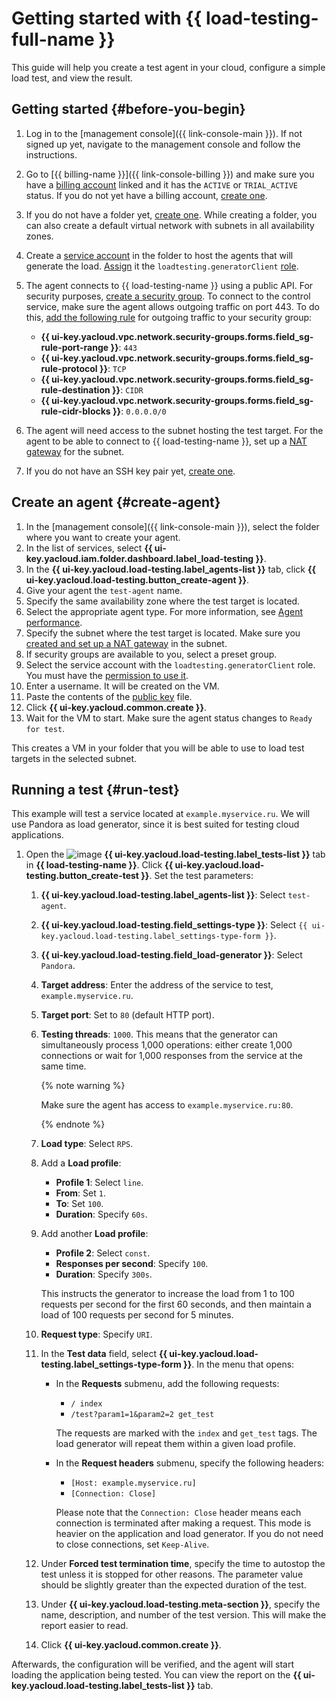 # Getting started with {{ load-testing-full-name }}

This guide will help you create a test agent in your cloud, configure a simple load test, and view the result.

## Getting started {#before-you-begin}

1. Log in to the [management console]({{ link-console-main }}). If not signed up yet, navigate to the management console and follow the instructions.
1. Go to [{{ billing-name }}]({{ link-console-billing }}) and make sure you have a [billing account](../billing/concepts/billing-account.md) linked and it has the `ACTIVE` or `TRIAL_ACTIVE` status. If you do not yet have a billing account, [create one](../billing/quickstart/index.md).
1. If you do not have a folder yet, [create one](../resource-manager/operations/folder/create.md). While creating a folder, you can also create a default virtual network with subnets in all availability zones.
1. Create a [service account](../iam/operations/sa/create.md) in the folder to host the agents that will generate the load. [Assign](../iam/operations/roles/grant.md) it the `loadtesting.generatorClient` [role](./security/#roles-list).
1. The agent connects to {{ load-testing-name }} using a public API. For security purposes, [create a security group](../vpc/operations/security-group-create.md). To connect to the control service, make sure the agent allows outgoing traffic on port 443. To do this, [add the following rule](../vpc/operations/security-group-add-rule.md) for outgoing traffic to your security group:
   * **{{ ui-key.yacloud.vpc.network.security-groups.forms.field_sg-rule-port-range }}**: `443`
   * **{{ ui-key.yacloud.vpc.network.security-groups.forms.field_sg-rule-protocol }}**: `TCP`
   * **{{ ui-key.yacloud.vpc.network.security-groups.forms.field_sg-rule-destination }}**: `CIDR`
   * **{{ ui-key.yacloud.vpc.network.security-groups.forms.field_sg-rule-cidr-blocks }}**: `0.0.0.0/0`

1. The agent will need access to the subnet hosting the test target. For the agent to be able to connect to {{ load-testing-name }}, set up a [NAT gateway](../vpc/operations/create-nat-gateway.md) for the subnet.
1. If you do not have an SSH key pair yet, [create one](../compute/operations/vm-connect/ssh.md#creating-ssh-keys).

## Create an agent {#create-agent}

1. In the [management console]({{ link-console-main }}), select the folder where you want to create your agent.
1. In the list of services, select **{{ ui-key.yacloud.iam.folder.dashboard.label_load-testing }}**.
1. In the **{{ ui-key.yacloud.load-testing.label_agents-list }}** tab, click **{{ ui-key.yacloud.load-testing.button_create-agent }}**.
1. Give your agent the `test-agent` name.
1. Specify the same availability zone where the test target is located.
1. Select the appropriate agent type. For more information, see [Agent performance](concepts/agent.md#benchmark).
1. Specify the subnet where the test target is located. Make sure you [created and set up a NAT gateway](../vpc/operations/create-nat-gateway.md) in the subnet.
1. If security groups are available to you, select a preset group.
1. Select the service account with the `loadtesting.generatorClient` role. You must have the [permission to use it](../iam/operations/sa/set-access-bindings.md).
1. Enter a username. It will be created on the VM.
1. Paste the contents of the [public key](../compute/operations/vm-connect/ssh.md#copy-key) file.
1. Click **{{ ui-key.yacloud.common.create }}**.
1. Wait for the VM to start. Make sure the agent status changes to `Ready for test`.

This creates a VM in your folder that you will be able to use to load test targets in the selected subnet.

## Running a test {#run-test}

This example will test a service located at `example.myservice.ru`.
We will use Pandora as load generator, since it is best suited for testing cloud applications.

1. Open the ![image](../_assets/load-testing/test.svg) **{{ ui-key.yacloud.load-testing.label_tests-list }}** tab in **{{ load-testing-name }}**. Click **{{ ui-key.yacloud.load-testing.button_create-test }}**. Set the test parameters:
   1. **{{ ui-key.yacloud.load-testing.label_agents-list }}**: Select `test-agent`.
   1. **{{ ui-key.yacloud.load-testing.field_settings-type }}**: Select `{{ ui-key.yacloud.load-testing.label_settings-type-form }}`.
   1. **{{ ui-key.yacloud.load-testing.field_load-generator }}**: Select `Pandora`.
   1. **Target address**: Enter the address of the service to test, `example.myservice.ru`.
   1. **Target port**: Set to `80` (default HTTP port).
   1. **Testing threads**: `1000`.
      This means that the generator can simultaneously process 1,000 operations: either create 1,000 connections or wait for 1,000 responses from the service at the same time.

      {% note warning %}

      Make sure the agent has access to `example.myservice.ru:80`.

      {% endnote %}

   1. **Load type**: Select `RPS`.
   1. Add a **Load profile**:
      * **Profile 1**: Select `line`.
      * **From**: Set `1`.
      * **To**: Set `100`.
      * **Duration**: Specify `60s`.
   1. Add another **Load profile**:
      * **Profile 2**: Select `const`.
      * **Responses per second**: Specify `100`.
      * **Duration**: Specify `300s`.

      This instructs the generator to increase the load from 1 to 100 requests per second for the first 60 seconds, and then maintain a load of 100 requests per second for 5 minutes.
   1. **Request type**: Specify `URI`.
   1. In the **Test data** field, select **{{ ui-key.yacloud.load-testing.label_settings-type-form }}**. In the menu that opens:
      * In the **Requests** submenu, add the following requests:
        * `/ index`
        * `/test?param1=1&param2=2 get_test`

        The requests are marked with the `index` and `get_test` tags. The load generator will repeat them within a given load profile.
      * In the **Request headers** submenu, specify the following headers:
        * `[Host: example.myservice.ru]`
        * `[Connection: Close]`

        Please note that the `Connection: Close` header means each connection is terminated after making a request. This mode is heavier on the application and load generator. If you do not need to close connections, set `Keep-Alive`.
   1. Under **Forced test termination time**, specify the time to autostop the test unless it is stopped for other reasons. The parameter value should be slightly greater than the expected duration of the test.
   1. Under **{{ ui-key.yacloud.load-testing.meta-section }}**, specify the name, description, and number of the test version. This will make the report easier to read.
   1. Click **{{ ui-key.yacloud.common.create }}**.

Afterwards, the configuration will be verified, and the agent will start loading the application being tested. You can view the report on the **{{ ui-key.yacloud.load-testing.label_tests-list }}** tab.
